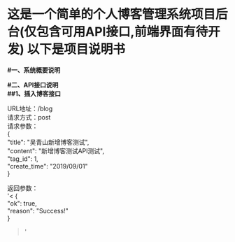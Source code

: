 这是一个简单的个人博客管理系统项目后台(仅包含可用API接口,前端界面有待开发)  以下是项目说明书
==
**#一、系统概要说明**

**#二、API接口说明**  
**##1、插入博客接口**  
  
URL地址：/blog  
请求方式：post  
请求参数：  
{  
    "title": "吴青山新增博客测试",  
    "content": "新增博客测试API测试",  
    "tag_id": 1,  
    "create_time": "2019/09/01"  
}  

返回参数：  
'<
{  
    "ok": true,  
    "reason": "Success!"  
} 
>'
